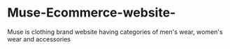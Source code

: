 # Muse-Ecommerce-website-
Muse is clothing brand website having categories of men's wear, women's wear and accessories
